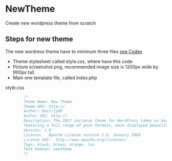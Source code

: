 # NewTheme
Create new wordpress theme from scratch

## Steps for new theme
The new wordress theme have to minimum three files [see Codex](https://codex.wordpress.org/Theme_Development)
<ul>
    <li>Theme stylesheet called style.css, where have this code</li>
    <li>Picture screenshot.png, recommended image size is 1200px wide by 900px tall. </li>
    <li>Main one template file, called index.php </li>
</ul>
<p>style.css</p> 

```css
        /*
        Theme Name: New Theme
        Theme URI: http://
        Author: DmitriyRF
        Author URI: http://
        Description: The 2017 inctanse theme for WordPress takes us back to the blog, 
        featuring a full range of post formats, each displayed beautifully in their own unique way.
        Version: 1.0
        License:   Apache License version 2.0, January 2004
        License URI:  http://www.apache.org/licenses/
        Tags: black, brown, orange, tan
        Text Domain: newtheme
        */
```
